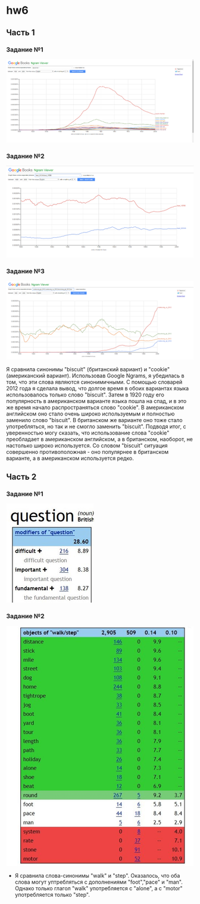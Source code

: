 # hw6
## Часть 1
### Задание №1
![1](https://github.com/mila1999/hw6/blob/master/Screenshot_4.png?raw=true)

### Задание №2
![2](https://github.com/mila1999/hw6/blob/master/Screenshot_1.png?raw=true)

### Задание №3
![3](https://github.com/mila1999/hw6/blob/master/Screenshot_2.png?raw=true)

Я сравнила синонимы "biscuit" (британский вариант) и "cookie" (американский вариант). Использовав Google Ngrams, я убедилась в том, что
эти слова являются синонимичными. С помощью словарей 2012 года я сделала вывод, что долгое время в обоих вариантах языка использовалось только слово "biscuit". Затем в 1920 году его популярность в американском варианте языка пошла на спад, и в это же время начало распространяться слово "cookie". В американском английском оно стало очень широко используемым и полностью заменило слово "biscuit". В британском же варианте оно тоже стало употребляться, но так и не смогло заменить "biscuit". Подводя итог, с уверенностью могу сказать, что использование слова "cookie" преобладает в американском английском, а в британском, наоборот, не настолько широко используется. Со словом "biscuit" ситуация совершенно противоположная - оно популярнее в британском варианте, а в американском используется редко. 

## Часть 2
### Задание №1
![4](https://github.com/mila1999/hw6/blob/master/Vbw-ahm9dEY.jpg?raw=true)

### Задание №2
![5](https://github.com/mila1999/hw6/blob/master/jBOAmzN2UbA.jpg?raw=true)

* Я сравнила слова-синонимы "walk" и "step". Оказалось, что оба слова могут уптребляться с дополнениями "foot","pace" и "man". Однако только глагол "walk" употребляется с "alone", а с "motor" употребляется только "step".

